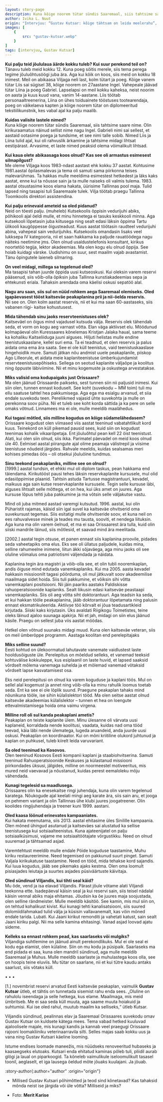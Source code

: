 ```yaml
---
layout: story-page
description: Kuna kõige noorem tütar sündis Saaremaal, siis tahtsime saare nime.
author: Ivika L. Nuut
origin: "Intervjuu: “Gustav Kutsar: kõige tähtsam on leida meelerahu”, Meie Maa, 23. detsember 2021."
images: [
    {
        src: "gustav-kutsar.webp"
    }
]
tags: [intervjuu, Gustav Kutsar]
---
```


<!-- # {{ $doc.title }} -->


**Kui palju teid jõululaua äärde kokku tuleb? Kui suur perekond teil on?** \
Tänavu tuleb meid kokku 12. Kuna poeg sõitis merele, siis tema perega tegime jõuluõhtusöögi juba ära. Aga kui kõik on koos, siis meid on kokku 18 inimest. Meil on abikaasa Viljaga neli last, kolm tütart ja poeg. Kõige vanem tütar Liis sai sügisel 38, kõige noorem on 27aastane Ingel. Vahepeale jäävad tütar Liina ja poeg Gabriel. Lapselapsi on meil kokku kaheksa, neist noorim on aasta ja kuus kuud vana, vanim 14-aastane. Liis töötab personaaltreenerina, Liina on ühes toiduainete tööstuses tootearendaja, poeg on väikelaeva kapten ja kõige noorem tütar on diplomeeritud tekstiilikunstnik, kes vabal ajal ka palju maalib.

**Kuidas valisite lastele nimed?** \
Kuna kõige noorem tütar sündis Saaremaal, siis tahtsime saare nime. Olin kirikuraamatus näinud sellist nime nagu Ingel. Gabrieli nimi sai sellest, et aastaid ootasime poega ja tundsime, et see nimi talle sobib. Nimed Liis ja Liina tulid ajal, kui oli rahvuslik ärkamine ja tahtsime midagi lihtsat eestipärast. Arvasime, et laste nimed peaksid olema võimalikult lihtsad.

**Kui kaua olete abikaasaga koos olnud? Kas see oli armastus esimesest silmapilgust?** \
Me oleme Viljaga koos 1983-ndast aastast ehk kokku 37 aastat. Kohtusime 1981.aastal õpilasmalevas ja tema oli samuti sama piirkonna teises malevarühmas. Ta hakkas mulle meeldima esimestest hetkedest ja läks kaks aastat, enne kui ta nõusse sain ja ta mulle naiseks oli valmis tulema. 1983. aastal otsustasime koos elama hakata, üürisime Tallinnas pool maja. Tulid lapsed ning tasapisi tuli Saaremaale tulek. Vilja töötab praegu Tallinna Toomkoolis direktori assistendina.

**Kui palju erinevaid ameteid sa oled pidanud?** \
Neid on tõesti palju. (muheleb) Kutsekoolis õppisin vedurijuhi abiks, põhikooli ajal öeldi mulle, et minu hinnetega ei tasuks keskkooli minna. Aga kutsekooli lõpetasin juba kiitusega ning sealt edasi läksin õppima Tartu ülikooli kaugõppesse õigusteadust. Kuus aastat töötasin raudteel vedurijuhi abina, vahepeal sain vedurijuhiks. Kutsekoolis omandasin lisaks veel lukksepa  IV kategooria, nii et saan hakkama ka paljude rauatöödega nagu näiteks neetimine jms. Olen olnud usaldustelefonis konsultant, kirikus noortetöö tegija, lektor akadeemias. Ma olen kogu elu olnud õppija. See hoiab kuidagi värske. Uudishimu on suur, sest maailm vajab avastamist. Tänu õpingutele laieneb silmaring.

**On veel midagi, millega sa tegelenud oled?** \
Ma tasapisi tahan juurde õppida uusi kutseoskusi. Kui oleksin varem reservi pääsenud, siis võib-olla õpiksin juba Tallinna kunstiakadeemias sepa ja ehtekunsti eriala. Tahaksin arendada oma käelisi oskusi sepatöö alal.

**Nagu aru saan, siis sul on nüüd rohkem aega Saaremaal olemiseks. Oled igapäevasest tööst kaitseväe peakaplanina prii ja nii-öelda reservis.** \
Nii see on. Olen kolm aastat reservis, nii et kui ma saan 60-aastaseks, siis vabanen riigi- kaitse kohustusest.

**Mida tähendab sinu jaoks reservteenistuses olek?** \
Kaitseväel on õigus mind vajadusel kutsuda välja. Reservis olek tähendab seda, et vorm on kogu aeg varnast võtta. Elan väga aktiivset elu. Möödunud kolmapäeval olin Kuressaares kõnelemas Kristjan Jalaka haual, sama teeme ka kohaliku Kaitseliiduga juuni alguses. Hiljuti helistas mulle endine teenistuskaaslane, kellel suri ema. Ta ei teadnud, et olen reservis ja palus aidata oma ema ära saata. See ei ole küll teenistus, vaid teenistuskaaslase hingehoidlik mure. Samuti jätkan nõu andmist uuele peakaplanile, piiskop Ago Lilleorule, et aidata meie kaplaniteenistuse ümberkujundamist reservteenistusepõhiseks. Sellega on seotud kaplanite väljaõpe ja koolitus ning õppuste läbiviimine. Nii et minu kogemuste ja oskustega arvestatakse.

**Miks valisid oma kodupaigaks just Orissaare?** \
Ma olen jäänud Orissaarde paikseks, sest tunnen siin nii paljusid inimesi. Kui siin olen, tunnen ennast koduselt. See koht (suvekodu − MM toim) tuli mu ellu saatuse tahtel hea pakkumisega. Aga ega ma esialgu arvanud, et siia endale suvekodu teen. Pereliikmed vajasid ühte suvekohta ja mulle on perekonna soov püha. Nii et tuleb see koht korda sättida ja ka pere on selle omaks võtnud. Linnamees ma ei ole, mulle meeldib maalähedus.

**Kui tagasi mõtled, siis milline kogudus on kõige südamelähedasem?** \
Orissaare kogudust olen viimased viis aastat teeninud vabatahtlikult kord kuus. Teinekord on küll pikemad pausid sees, kuid siin on kogudust teenimas kohalik vikaarõpetaja. Ent jõuluõhtul pean kell 22 öist teenistust. Alati, kui olen siin olnud, siis ikka. Parimatel päevadel on meid koos olnud üle 40. Eelmisel aastal piirangute ajal olime peamaja välistrepil ja viisime teenistuse nõudeid järgides. Rahvale meeldis, kuidas sealsamas meri kohises pimedas öös – oli otsekui jõuluöine tundmus.

**Sinu teekond peakaplaniks, milline see on olnud?** \
[1999.] aastal tundsin, et ehkki mul oli diplom taskus, pean hakkama end täiendama. Kirikutööst pausi tehes läksin reservkaplanite kursusele, mul olid edasiõppimise plaanid. Tahtsin astuda Tartusse magistrantuuri, kevadel, maikuus aga sain kutse reservkaplanite kursusele. Tegin selle kursuse läbi, alguses lihtsalt selle mõttega, et on hea, kui üks amet on juures. Aga kursuse lõpus tehti juba pakkumine ja ma võtsin selle väljakutse vastu.

Mind oli juba mitmed aastad varemgi kutsutud. 1996. aastal, kui olin Püharistit rajamas, käisid siin igal suvel ka kaitseväe ohvitserid oma suvekursust tegemas. Siis esitatigi mulle ohvitseride soov, et kuna neil on ees rahuvalvesse minek ja teades mu tausta, sooviti, et nendega liituksin. Aga kuna ma olin varem öelnud, et ma ei saa Orissaarest ära tulla, kuid olin siiski mandrile läinud, siis mõtlesid, et saavad mind ära meelitada.

[2002.] aastal tegin otsuse, et panen ennast siis kaplanina proovile, pidades seda vaheetapiks oma elus. Eks see oli üllatus paljudele, kuidas mina, selline rahumeelne inimene, liitun äkki sõjaväega, aga minu jaoks oli see oluline võimalus oma patriotismi väljendada ja näidata.

Kaplanina tegin ära magistri ja võib-olla see, et olin tubli nooremkaplan, andis õiguse mind edutada vanemkaplaniks. Kui ma 2005. aasta kevadel hakkasin missioonilt tagasi pöörduma,  oli mul jätkuvalt soov akadeemilise maailmaga sidet hoida. Siis tuli pakkumine, et võiksin sihi võtta vanemkaplani positsiooni. Nii jäin paariks aastaks Paldiskisse rahuoperatsioonide kaplaniks. Sealt liikusin edasi kaitseväe peastaapi vanemkaplaniks. Siis oli aeg võtta siht doktorantuuri. Aga teadsin ka seda, et kui hakkan tööle peakaplanina, jääb doktorantuur lõpetamata ning palusin ennast eksmatrikuleerida. Aktiivse töö kõrvalt ei jõua teadusartikleid kirjutada. Siiski kaks kirjutasin. Üks avaldati Riigikogu Toimetistes, teine oleks läinud ajaloo suunaga ajakirja. Nii et jah, midagi on siin elus jäänud käsile. Praegu on sellest juba viis aastat möödas.

Hetkel olen võtnud suunaks midagi muud. Kuna olen kaitseväe veteran, siis on meil ümberõppe programm. Aastaga koolitan end perelepitajaks

**Miks selline suund?** \
Eesti kohtud on ülekoormatud lahutavate vanemate vaidlustest laste hooldusõiguste üle. Perelepitus on mõeldud selleks, et vanemad teeksid kohtuvälise kokkuleppe, kus esiplaanil on laste huvid, et lapsed saaksid võrdselt mõlema vanemaga suhelda ja et mõlemad vanemad võtaksid võrdselt lapse kasvatamisest osa.

Eks neid perelepitusi on olnud ka varem koguduse ja kaplani töös. Mul on sellel alal kogemust ja annet ning võib-olla ka minu rahulik loomus toetab seda. Ent ka see ei ole lõplik suund. Praegune peakaplan tahaks mind nõunikuna tööle, ise sihin külalislektori tööd. Ma olen seitse aastat olnud kaitseväe akadeemias külalislektor – tunnen et hea on loengute ettevalmistamisega hoida oma vaimu virgena.

**Milline roll oli sul kanda peakaplani ametis?** \
Peakaplan on teiste kaplanite ülem. Minu ülesanne oli värvata uusi kaplaneid, korraldada nende koolitusi, vaadata, kuidas nad oma tööd teevad, käia läbi nende ülematega, lugeda aruandeid, anda juurde uusi oskusi. Peakaplan on koordinaator. Kui on mõni kriitiline olukord juhtunud ja kaplan on puhkusel, tuleb kiirelt leida varuvariant.

**Sa oled teeninud ka Kosovos.** \
Olen teeninud Kosovos Eesti kompanii kaplani ja staabiohvitserina. Samuti teeninud Rahuoperatsioonide Keskuses ja külastanud missiooni piirkondades üksusi, jälgides, milline on noormeestel motiveeritus, mis mured neid vaevavad ja nõustanud, kuidas perest eemaloleku mõju vähendada.

**Kunagi tegelesid sa maadlusega.** \
Orissaares olin ka enesekaitse ringi juhendaja, kuna olin varem tegelenud karatega. Nõukogude ajal keelati mingi aeg karate ära, siis sain aru, et jooga on pehmem variant ja olin Tallinnas ühe klubi juures joogatreener. Olin koolides ringijuhendaja ja treener kuni 1999. aastani.

**Oled kaasa löönud erinevates kampaaniates.** \
Kui hakata meenutama, siis 2013. aastal ehitasime üles Sinilille kampaania. Olen mõned ühingud asutanud ja kaitseväes sai alustatud ka sellise teenistusega kui sotsiaalteenistus. Kuna ajateenijatel on palju sotsiaalküsimusi, vajame me sotsiaaltöötajate võrgustikku. Need on olnud suuremad ja tähtsamad asjad.

Varemtehtust meeldib mulle endale Pöide koguduse taastamine, Muhu kiriku restaureerimine. Need tegemised on pakkunud suurt pinget. Samuti Valjala kirikukatuse taastamine. Need on tööd, mida tehakse kord sajandis. Kui luua kogudus, jääb see pikemaks ajaks kestma. Olen oma loomult pisiasjades leiutaja ja suurtes asjades püsiväärtuste käivitaja.

**Oled sündinud Viljandis, kui tihti seal käid?** \
Mu õde, vend ja isa elavad Viljandis. Pärast jõule võtame alati Viljandi teekonna ette. Isadepäeval käisin seal ja kui reservi sain, siis teisel nädalal käisin vennal abiks maja ehitamas. Jõudsin ka õe juures maja soojustada, olen selline rändmeister. Mulle meeldib käsitöö. See kamin, mis mul siin on, on tehtud kohalikust kivist. Kui kunagi tehti kanalisatsiooni, siis suured dolomiidilahmakad tulid välja ja küsisin vallavanemalt, kas võin mõned endale tarida. Lubati. Kui Jaani kirikut remonditi ja vahetati katust, sain sealt Jaani kiriku palgi. Nii ma selle kamina ehitasingi. Vanad asjad loovad ajatu sideme.

**Kelleks sa ennast rohkem pead, kas saarlaseks või mulgiks?** \
Viljandiga suhtlemine on jäänud ainult perekondlikuks. Mul ei ole seal ei kodu ega elamist, olen külaline. Siin on mu kodu ja püsipaik. Saarlaseks ma end pidada ei saa, kuna olen mandril sündinud, aga mulle meeldib Saaremaal ja Muhus. Mulle meeldib saarlaste ja muhulastega koos olla, see on hoopis teine eluviis. Mu tütar on saarlane, nii et kui tütre kaudu antaks saarlust, siis võtaks küll.

• • •

[1.] novembrist reservi arvatud Eesti kaitseväe peakaplan, vaimulik **Gustav Kutsar** ütleb, et tähtis on tunnetada sisemist rahu enda sees. „Oluline on rahulolu iseendaga ja selle hetkega, kus elame. Maailmaga, mis meid ümbritseb. Me ei saa seda küll muuta, aga saame muuta hoiakuid ja suhtumisi. Kui ise oled rahul, muutub maailm ka selliseks,“ ütleb Kutsar.

Viljandis sündinud, pealinnas elav ja Saaremaal Orissaares suvekodu omav Gustav Kutsar on kuldsete kätega mees. Tema vabad hetked kuuluvad ajaloolisele majale, mis kunagi kandis ja kannab veel praegugi Orissaare rajooni loomakliiniku veterinaarravila silti. Selles majas saab kokku uus ja vana ning Gustav Kutsari käeline looming.
 
Istume endises loomade maneežis, mis nüüdseks renoveeritud hubaseks ja kaasaegseks elutoaks. Kutsari enda ehitatud kaminas põleb tuli, pliidil aurab glögi ja laual on piparkoogid. Ta kõneleb vaimulikule iseloomulikult tasasel toonil, aeglaselt, et iga lausega öeldud mõte jõuaks kuulajani. Ja jõuab.




:story-author{:author="author" :origin="origin"}

<details-wrapper summary="Mis mõtted tekkisid?">

- Millised Gustav Kutsari põhimõtted ja teod sind kõnetavad? Kas tahaksid mõnda neist ise järgida või üle võtta? Milliseid ja miks?

</details-wrapper>


<details-wrapper summary="Allikad" class="text-sm" icon="icon-park-outline:document-folder">

- Foto: **Merit Karise**

</details-wrapper>